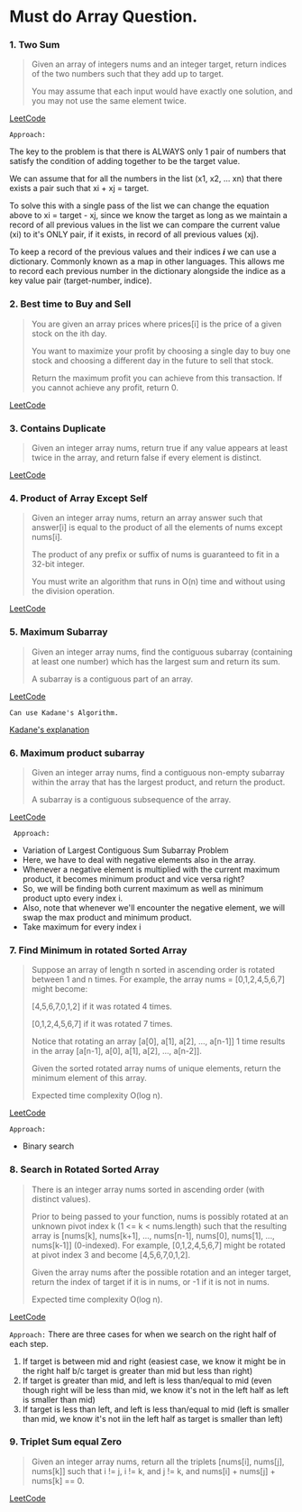 # Must do Array Question.
### 1. Two Sum
 > Given an array of integers nums and an integer target, return indices of the two numbers such that they add up to target.
 > 
 > You may assume that each input would have exactly one solution, and you may not use the same element twice.

  [LeetCode](https://leetcode.com/problems/two-sum/)

 ```Approach:```

  The key to the problem is that there is ALWAYS only 1 pair of numbers that satisfy the condition of adding together to be the target value.
  
  We can assume that for all the numbers in the list (x1, x2, ... xn) that there exists a pair such that xi + xj = target.
  
  To solve this with a single pass of the list we can change the equation above to xi = target - xj, since we know the target as long as we maintain a record of all previous values in the list we can compare the current value (xi) to it's ONLY pair, if it exists, in record of all previous values (xj).

  To keep a record of the previous values and their indices ***i*** we can use a dictionary. Commonly known as a map in other languages. This allows me to record each previous number in the dictionary alongside the indice as a key value pair (target-number, indice).
  
### 2. Best time to Buy and Sell
  > You are given an array prices where prices\[i] is the price of a given stock on the ith day.
  > 
  > You want to maximize your profit by choosing a single day to buy one stock and choosing a different day in the future to sell that stock.
  > 
  > Return the maximum profit you can achieve from this transaction. If you cannot achieve any profit, return 0.

  [LeetCode](https://leetcode.com/problems/best-time-to-buy-and-sell-stock/)

  <!--```Appraoch:```
  
   We always need to know - What is the maxProfit we can make if we sell the stock on i-th day. So, we have to keep track of maxProfit.
   
   There might be a scenario where if stock bought on i-th day is minimum and we sell it on (i + k)th day. So, we also have to keep track of minPurchase as well. -->
 ### 3. Contains Duplicate
  > Given an integer array nums, return true if any value appears at least twice in the array, and return false if every element is distinct.

  [LeetCode](https://leetcode.com/problems/contains-duplicate/)

 ### 4. Product of Array Except Self
  > Given an integer array nums, return an array answer such that answer[i] is equal to the product of all the elements of nums except nums\[i].
  > 
  > The product of any prefix or suffix of nums is guaranteed to fit in a 32-bit integer.
  > 
  > You must write an algorithm that runs in O(n) time and without using the division operation.

  [LeetCode](https://leetcode.com/problems/product-of-array-except-self/)

 ### 5. Maximum Subarray
  > Given an integer array nums, find the contiguous subarray (containing at least one number) which has the largest sum and return its sum.
  > 
  > A subarray is a contiguous part of an array.

  [LeetCode](https://leetcode.com/problems/maximum-subarray/)
  
  ```Can use Kadane's Algorithm.```
  
  [Kadane's explanation](https://medium.com/@rsinghal757/kadanes-algorithm-dynamic-programming-how-and-why-does-it-work-3fd8849ed73d)

 ### 6. Maximum product subarray
  > Given an integer array nums, find a contiguous non-empty subarray within the array that has the largest product, and return the product.
  > 
  > A subarray is a contiguous subsequence of the array.

  [LeetCode](https://leetcode.com/problems/maximum-product-subarray/)

  ``` Approach:```
  
  - Variation of Largest Contiguous Sum Subarray Problem
  - Here, we have to deal with negative elements also in the array.
  - Whenever a negative element is multiplied with the current maximum product, it becomes minimum product and vice versa right?
  - So, we will be finding both current maximum as well as minimum product upto every index i.
  - Also, note that whenever we'll encounter the negative element, we will swap the max product and minimum product.
  - Take maximum for every index i

 ### 7. Find Minimum in rotated Sorted Array
  > Suppose an array of length n sorted in ascending order is rotated between 1 and n times. For example, the array nums = \[0,1,2,4,5,6,7] might become:
  > 
  > \[4,5,6,7,0,1,2] if it was rotated 4 times.
  > 
  > \[0,1,2,4,5,6,7] if it was rotated 7 times.
  > 
  > Notice that rotating an array \[a\[0], a\[1], a\[2], ..., a\[n-1]] 1 time results in the array \[a\[n-1], a\[0], a\[1], a\[2], ..., a\[n-2]].
  > 
  > Given the sorted rotated array nums of unique elements, return the minimum element of this array.
  > 
  > Expected time complexity O(log n).

 [LeetCode](https://leetcode.com/problems/find-minimum-in-rotated-sorted-array/)

 ```Approach:```
 
  - Binary search

 ### 8. Search in Rotated Sorted Array
  > There is an integer array nums sorted in ascending order (with distinct values).
  > 
  > Prior to being passed to your function, nums is possibly rotated at an unknown pivot index k (1 <= k < nums.length) such that the resulting array is \[nums\[k], nums\[k+1], ..., nums\[n-1], nums\[0], nums\[1], ..., nums\[k-1]] (0-indexed). For example, \[0,1,2,4,5,6,7] might be rotated at pivot index 3 and become \[4,5,6,7,0,1,2].
  > 
  > Given the array nums after the possible rotation and an integer target, return the index of target if it is in nums, or -1 if it is not in nums.
  > 
  > Expected time complexity O(log n).
 
 [LeetCode](https://leetcode.com/problems/search-in-rotated-sorted-array/)
 
 ```Approach:```
 There are three cases for when we search on the right half of each step.
 1. If target is between mid and right (easiest case, we know it might be in the right half b/c target is greater than mid but less than right)
 2. If target is greater than mid, and left is less than/equal to mid (even though right will be less than mid, we know it's not in the left half as left is smaller than mid)
 3. If target is less than left, and left is less than/equal to mid (left is smaller than mid, we know it's not iin the left half as target is smaller than left)

 ### 9. Triplet Sum equal Zero
  > Given an integer array nums, return all the triplets [nums[i], nums[j], nums[k]] such that i != j, i != k, and j != k, and nums[i] + nums[j] + nums[k] == 0.

[LeetCode](https://leetcode.com/problems/3sum/)




  
